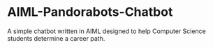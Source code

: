 # AIML-Pandorabots-Chatbot
 A simple chatbot written in AIML designed to help Computer Science students determine a career path.
